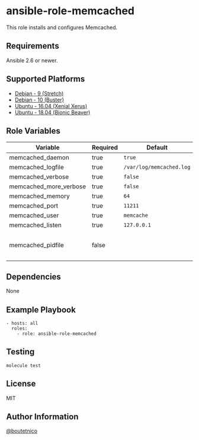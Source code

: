 ansible-role-memcached
======================

This role installs and configures Memcached.

Requirements
------------

Ansible 2.6 or newer.

Supported Platforms
-------------------

- [Debian - 9 (Stretch)](https://wiki.debian.org/DebianStretch)
- [Debian - 10 (Buster)](https://wiki.debian.org/DebianBuster)
- [Ubuntu - 16.04 (Xenial Xerus)](http://releases.ubuntu.com/16.04/)
- [Ubuntu - 18.04 (Bionic Beaver)](http://releases.ubuntu.com/18.04/)

Role Variables
--------------

| Variable                     | Required | Default                         | Choices   | Comments                                      |
|------------------------------|----------|---------------------------------|-----------|-----------------------------------------------|
| memcached_daemon             | true     | `true`                          | boolean   |                                               |
| memcached_logfile            | true     | `/var/log/memcached.log`        | string    |                                               |
| memcached_verbose            | true     | `false`                         | boolean   |                                               |
| memcached_more_verbose       | true     | `false`                         | boolean   |                                               |
| memcached_memory             | true     | `64`                            | integer   |                                               |
| memcached_port               | true     | `11211`                         | integer   |                                               |
| memcached_user               | true     | `memcache`                      | string    |                                               |
| memcached_listen             | true     | `127.0.0.1`                     | string    |                                               |
| memcached_pidfile            | false    |                                 | string    | OS-specific. See `vars/*.yml`                 |

Dependencies
------------

None

Example Playbook
----------------

    - hosts: all
      roles:
        - role: ansible-role-memcached

Testing
-------

    molecule test

License
-------

MIT

Author Information
------------------

[@boutetnico](https://github.com/boutetnico)
